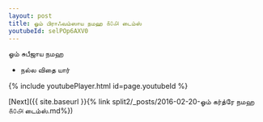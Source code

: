 ```yaml
---
layout: post
title: ஓம் பிராஃவம்ஸாய நமஹ ௧௦௮ டைம்ஸ்
youtubeId: selPOp6AXV0
---
```

 
 
 ஓம் சுபீஜாய நமஹ  
 
 -  நல்ல விதை யார் 
 
  
 
  
 
 
 
 
 
 


{% include youtubePlayer.html id=page.youtubeId %}
 
[Next]({{ site.baseurl }}{% link  split2/_posts/2016-02-20-ஓம் கர்த்ரே நமஹ ௧௦௮ டைம்ஸ்.md%})
 
